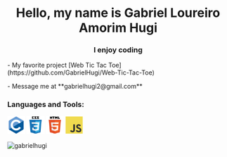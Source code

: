 <h1 align="center">Hello, my name is Gabriel Loureiro Amorim Hugi</h1>
<h3 align="center">I enjoy coding</h3>
<p>
- My favorite project [Web Tic Tac Toe](https://github.com/GabrielHugi/Web-Tic-Tac-Toe)
</p>
<p>
- Message me at **gabrielhugi2@gmail.com**
</p>

<h3 align="left">Languages and Tools:</h3>
<p align="left"> 
<img src="https://raw.githubusercontent.com/devicons/devicon/master/icons/c/c-original.svg" alt="c" width="40" height="40"/> 
<img src="https://raw.githubusercontent.com/devicons/devicon/master/icons/css3/css3-original-wordmark.svg" alt="css3" width="40" height="40"/>
<img src="https://raw.githubusercontent.com/devicons/devicon/master/icons/html5/html5-original-wordmark.svg" alt="html5" width="40" height="40"/>
<img src="https://raw.githubusercontent.com/devicons/devicon/master/icons/javascript/javascript-original.svg" alt="javascript" width="40" height="40"/>
</p>

<p><img align="center" src="https://github-readme-stats.vercel.app/api/top-langs?username=gabrielhugi&show_icons=true&theme=cobalt&title_color=26a269&text_color=26a269&locale=en&layout=compact" alt="gabrielhugi" /></p>

